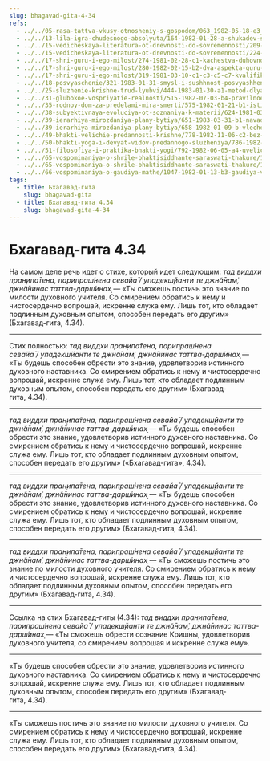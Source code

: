 ```yaml
---
slug: bhagavad-gita-4-34
refs:
  - ../../05-rasa-tattva-vkusy-otnosheniy-s-gospodom/063_1982-05-18-e3_sridharmj_dlja_otnoshenij_s_vysshim_nachalom_neobhodimo_projavit_sebja_v_aspekte_shakti_a_ne_purushi.md
  - ../../13-lila-igra-chudesnogo-absolyuta/164-1982-01-28-a-shukadev-shri-chajtanya-i-gaudiya-math-yavlyayut-chistotu-krishna-lily.md
  - ../../15-vedicheskaya-literatura-ot-drevnosti-do-sovremennosti/209-1981-12-01-chto-takoe-vedy.md
  - ../../15-vedicheskaya-literatura-ot-drevnosti-do-sovremennosti/224-1982-01-17-b1-protivorechiya-v-opisaniyah-chajtanya-charitamrity-i-chajtanya-bhagavaty.md
  - ../../17-shri-guru-i-ego-milost/274-1981-02-28-c1-kachestva-duhovnogo-uchitelya-i-uchenika.md
  - ../../17-shri-guru-i-ego-milost/280-1982-02-15-b2-dva-aspekta-guru-nishozhdenie-i-peredacha-duhovnogo-znaniya.md
  - ../../17-shri-guru-i-ego-milost/319-1981-03-10-c1-c3-c5-c7-kvalifikatsiya-acharev-i-ih-vzaimodejstvie.md
  - ../../18-posvyaschenie/321-1983-01-31-smysl-i-sushhnost-posvyashheniya.md
  - ../../25-sluzhenie-krishne-trud-lyubvi/444-1983-01-30-a1-metod-dlya-obreteniya-svyazi-s-vysshim-mirom.md
  - ../../31-glubokoe-vospriyatie-realnosti/515-1982-07-03-b4-pravilnoe-otnoshenie-k-okruzhayushhim-obstoyatelstvam-pri-poiske-istiny.md
  - ../../35-rodnoy-dom-za-predelami-mira-smerti/575-1982-01-21-b1-istinnaya-umirotvorennost-za-predelami-materialnoj-dvojstvennosti.md
  - ../../38-subyektivnaya-evoluciya-ot-soznaniya-k-materii/624-1981-03-04-b1-prizrak-darvina-verhovnyj-gipnotizer.md
  - ../../39-ierarhiya-mirozdaniya-plany-bytiya/651-1983-03-31-b1-navadvipskij-ekspress-sleduet-bez-ostanovok.md
  - ../../39-ierarhiya-mirozdaniya-plany-bytiya/658-1982-01-09-b-vlechenie-sut-vsego-bytiya.md
  - ../../49-bhakti-velichie-predannosti-krishne/778-1982-11-06-c2-bez-blagosloveniya-vajshnava-dazhe-izuchenie-pisanij-yavlyaetsya-karma-kandoj-i-ne-dast-ponimaniya-istiny.md
  - ../../50-bhakti-yoga-i-devyat-vidov-predannogo-sluzheniya/786-1982-03-31-a2-praktika-bhakti-jogi-9-vidov-predannogo-sluzheniya-i-drugie-aspekty.md
  - ../../51-filosofiya-i-praktika-bhakti-yogi/792-1982-06-05-a4-uvelichenie-fizicheskih-usilij-v-duhovnoj-praktike-bez-mentalnogo-rosta-mozhet-byt-gubitelno.md
  - ../../65-vospominaniya-o-shrile-bhaktisiddhante-saraswati-thakure/1028-1982-05-10-b1-vajshnav-stremitsya-zanimat-samoe-nizkoe-polozhenie-i-sluzhit-vsem.md
  - ../../65-vospominaniya-o-shrile-bhaktisiddhante-saraswati-thakure/1041-1983-03-02-hari-katha-na-den-yavleniya-shrily-sarasvati-thakura.md
  - ../../66-vospominaniya-o-gaudiya-mathe/1047-1982-01-13-b3-gaudiya-vajshnavy-schitayut-bozhestvo-neotlichnym-ot-gospoda.md
tags:
  - title: Бхагавад-гита
    slug: bhagavad-gita
  - title: Бхагавад-гита 4.34
    slug: bhagavad-gita-4-34
---
```


# Бхагавад-гита 4.34

На самом деле речь идет о стихе, который идет следующим: *тад виддхи пран̣ипа̄тена, парипраш́нена севайа̄ / упадекш̣йанти те джн̃а̄нам̇, джн̃а̄нинас таттва-дарш́инах̣* — «Ты сможешь постичь это знание по милости духовного учителя. Со смирением обратись к нему и чистосердечно вопрошай, искренне служа ему. Лишь тот, кто обладает подлинным духовным опытом, способен передать его другим» (Бхагавад-гита, 4.34).

---

Стих полностью: *тад виддхи пран̣ипа̄тена, парипраш́нена севайа̄ / упадекш̣йанти те джн̃а̄нам̇, джн̃а̄нинас таттва-дарш́инах̣* — «Ты будешь способен обрести это знание, удовлетворив истинного духовного наставника. Со смирением обратись к нему и чистосердечно вопрошай, искренне служа ему. Лишь тот, кто обладает подлинным духовным опытом, способен передать его другим» (Бхагавад-гита, 4.34).

---

*тад виддхи пран̣ипа̄тена, парипраш́нена севайа̄ / упадекш̣йанти те джн̃а̄нам̇, джн̃а̄нинас таттва-дарш́инах̣* — «Ты будешь способен обрести это знание, удовлетворив истинного духовного наставника. Со смирением обратись к нему и чистосердечно вопрошай, искренне служа ему. Лишь тот, кто обладает подлинным духовным опытом, способен передать его другим» («Бхагавад-гита», 4.34).

---

*тад виддхи пран̣ипа̄тена, парипраш́нена севайа̄ / упадекш̣йанти те джн̃а̄нам̇, джн̃а̄нинас таттва-дарш́инах̣* — «Ты будешь способен обрести это знание, удовлетворив истинного духовного наставника. Со смирением обратись к нему и чистосердечно вопрошай, искренне служа ему. Лишь тот, кто обладает подлинным духовным опытом, способен передать его другим» (Бхагавад-гита, 4.34).

---

*тад виддхи пран̣ипа̄тена, парипраш́нена севайа̄ / упадекш̣йанти те джн̃а̄нам̇, джн̃а̄нинас таттва-дарш́инах̣* — «Ты сможешь постичь это знание по милости духовного учителя. Со смирением обратись к нему и чистосердечно вопрошай, искренне служа ему. Лишь тот, кто обладает подлинным духовным опытом, способен передать его другим» (Бхагавад-гита, 4.34).

---

Ссылка на стих Бхагавад-гиты (4.34): *тад виддхи пран̣ипа̄тена, парипраш́нена севайа̄ / упадекш̣йанти те джн̃а̄нам̇, джн̃а̄нинас таттва-дарш́инах̣* — «Ты сможешь обрести сознание Кришны, удовлетворив духовного учителя, со смирением вопрошая и искренне служа ему».

---

«Ты будешь способен обрести это знание, удовлетворив истинного духовного наставника. Со смирением обратись к нему и чистосердечно вопрошай, искренне служа ему. Лишь тот, кто обладает подлинным духовным опытом, способен передать его другим» (Бхагавад-гита, 4.34).

---

«Ты сможешь постичь это знание по милости духовного учителя. Со смирением обратись к нему и чистосердечно вопрошай, искренне служа ему. Лишь тот, кто обладает подлинным духовным опытом, способен передать его другим» (Бхагавад-гита, 4.34).
